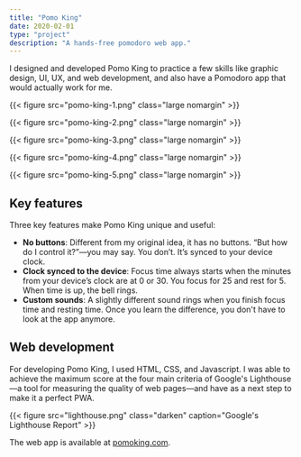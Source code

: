 ```yaml
---
title: "Pomo King"
date: 2020-02-01
type: "project"
description: "A hands-free pomodoro web app."
---
```


I designed and developed Pomo King to practice a few skills like graphic design, UI, UX, and web
development, and also have a Pomodoro app that would actually work for me.

{{< figure src="pomo-king-1.png" class="large nomargin" >}}

{{< figure src="pomo-king-2.png" class="large nomargin" >}}

{{< figure src="pomo-king-3.png" class="large nomargin" >}}

{{< figure src="pomo-king-4.png" class="large nomargin" >}}

{{< figure src="pomo-king-5.png" class="large nomargin" >}}

## Key features

Three key features make Pomo King unique and useful:

- **No buttons**: Different from my original idea, it has no buttons. “But how do I control it?”—you may say. You don’t. It’s
  synced to your device clock.
- **Clock synced to the device**: Focus time always starts when the minutes from your device’s clock are at 0 or 30. You focus for 25
  and rest for 5. When time is up, the bell rings.
- **Custom sounds**: A slightly different sound rings when you finish focus time and resting time. Once you learn the difference, you don't have to look at the app anymore.

## Web development

For developing Pomo King, I used HTML, CSS, and Javascript. I was able to achieve the maximum score at the four main criteria of Google's Lighthouse—a tool for measuring the quality of web pages—and have as a next step to make it a perfect PWA.

{{< figure src="lighthouse.png" class="darken" caption="Google's Lighthouse Report" >}}

The web app is available at [pomoking.com](http://pomoking.com).
